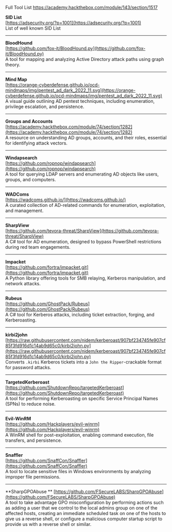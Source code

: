 Full Tool List
	https://academy.hackthebox.com/module/143/section/1517


**SID List**  
[https://adsecurity.org/?p=1001](https://adsecurity.org/?p=1001)  
List of well known SID List

---


**BloodHound**  
[https://github.com/fox-it/BloodHound.py](https://github.com/fox-it/BloodHound.py)  
A tool for mapping and analyzing Active Directory attack paths using graph theory.

---

**Mind Map**  
[https://orange-cyberdefense.github.io/ocd-mindmaps/img/pentest_ad_dark_2022_11.svg](https://orange-cyberdefense.github.io/ocd-mindmaps/img/pentest_ad_dark_2022_11.svg)  
A visual guide outlining AD pentest techniques, including enumeration, privilege escalation, and persistence.

---

**Groups and Accounts**  
[https://academy.hackthebox.com/module/74/section/1282](https://academy.hackthebox.com/module/74/section/1282)  
A resource on understanding AD groups, accounts, and their roles, essential for identifying attack vectors.

---

**Windapsearch**  
[https://github.com/ropnop/windapsearch](https://github.com/ropnop/windapsearch)  
A tool for querying LDAP servers and enumerating AD objects like users, groups, and computers.

---

**WADComs**  
[https://wadcoms.github.io/](https://wadcoms.github.io/)  
A curated collection of AD-related commands for enumeration, exploitation, and management.

---

**SharpView**  
[https://github.com/tevora-threat/SharpView](https://github.com/tevora-threat/SharpView)  
A C# tool for AD enumeration, designed to bypass PowerShell restrictions during red team engagements.

---

**Impacket**  
[https://github.com/fortra/impacket.git](https://github.com/fortra/impacket.git)  
A Python library offering tools for SMB relaying, Kerberos manipulation, and network attacks.

---

**Rubeus**  
[https://github.com/GhostPack/Rubeus](https://github.com/GhostPack/Rubeus)  
A C# tool for Kerberos attacks, including ticket extraction, forging, and Kerberoasting.

---

**kirbi2john**  
[https://raw.githubusercontent.com/nidem/kerberoast/907bf234745fe907cf85f3fd916d1c14ab9d65c0/kirbi2john.py](https://raw.githubusercontent.com/nidem/kerberoast/907bf234745fe907cf85f3fd916d1c14ab9d65c0/kirbi2john.py)  
Converts `.kirbi` Kerberos tickets into a `John the Ripper`-crackable format for password attacks.

---

**TargetedKerberoast**  
[https://github.com/ShutdownRepo/targetedKerberoast](https://github.com/ShutdownRepo/targetedKerberoast)  
A tool for performing Kerberoasting on specific Service Principal Names (SPNs) to reduce noise.

---

**Evil-WinRM**  
[https://github.com/Hackplayers/evil-winrm](https://github.com/Hackplayers/evil-winrm)  
A WinRM shell for post-exploitation, enabling command execution, file transfers, and persistence.

---

**Snaffler**  
[https://github.com/SnaffCon/Snaffler](https://github.com/SnaffCon/Snaffler)  
A tool to locate sensitive files in Windows environments by analyzing improper file permissions.

---

**SharpGPOAbuse **
[https://github.com/FSecureLABS/SharpGPOAbuse](https://github.com/FSecureLABS/SharpGPOAbuse)  
A tool to take advantage GPO misconfiguration by performing actions such as adding a user that we control to the local admins group on one of the affected hosts, creating an immediate scheduled task on one of the hosts to give us a reverse shell, or configure a malicious computer startup script to provide us with a reverse shell or similar.